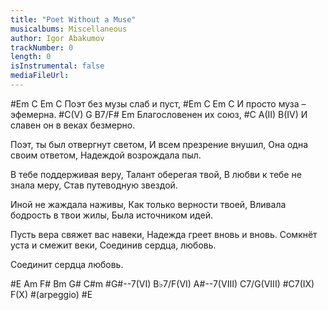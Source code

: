 ```yaml
---
title: "Poet Without a Muse"
musicalbums: Miscellaneous
author: Igor Abakumov
trackNumber: 0
length: 0
isInstrumental: false
mediaFileUrl: 
---
```


#Em        C           Em   C
Поэт без музы слаб и пуст,
#Em        C         Em   C
И просто муза – эфемерна.
#C(V)     G    B7/F# Em
Благословенен их  союз,
#C        A(II)          B(IV)
И славен он в веках безмерно.

Поэт, ты был отвергнут светом,
И всем презрение внушил,
Она одна своим ответом,
Надеждой возрождала пыл.

В тебе поддерживая веру,
Талант оберегая твой,
В любви к тебе не знала меру,
Став путеводную звездой.

Иной не жаждала наживы,
Как только верности твоей,
Вливала бодрость в твои жилы,
Была источником идей.

Пусть вера свяжет вас навеки,
Надежда греет вновь и вновь.
Сомкнёт уста и смежит веки,
Соединив сердца, любовь.

Соединит сердца любовь.

#E Am F# Bm G# C#m
#G#--7(VI) B♭7/F(VI) A#--7(VIII) C7/G(VIII)
#C7(IX) F(X) 
#(arpeggio)
#E

